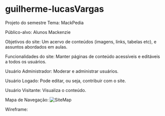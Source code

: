 # guilherme-lucasVargas
Projeto do semestre
Tema: MackPedia

Público-alvo: Alunos Mackenzie

Objetivos do site: Um acervo de conteúdos (imagens, links, tabelas etc), e assuntos abordados em aulas.

Funcionalidades do site: Manter páginas de conteúdo acessíveis e editáveis a todos os usuários.

Usuário Administrador: Moderar e administrar usuários.

Usuário Logado: Pode editar, ou seja, contribuir com o site.

Usuário Visitante: Visualiza o conteúdo.

Mapa de Navegação: ![SiteMap](http://image.prntscr.com/image/cebd175a9796472a9faea8a45d372a67.png)

Wireframe: 
